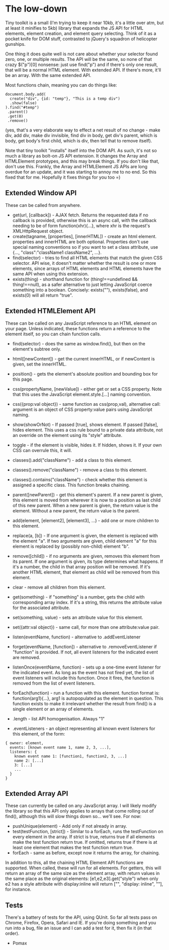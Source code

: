 The low-down
============

Tiny toolkit is a small (I'm trying to keep it near 10kb, it's a little over atm, but at least it minifies to 5kb) library that expands the JS API for HTML elements, element creation, and element query selecting. Think of it as a pocket knife for DOM stuff, contrasted to jQuery's squadron of helicopter gunships.

One thing it does quite well is not care about whether your selector found zero, one, or multiple results. The API will be the same, so none of that crazy $("p")[0] nonsense: just use find("p") and if there's only one result, that will be a normal HTML element. With extended API. If there's more, it'll be an array. With the same extended API.

Most functions chain, meaning you can do things like:

    document.body.add(
      create("div", {id: "temp"}, "This is a temp div")
      .show(false)
    ).find("#temp")
     .parent()
     .get(0)
     .remove()

(yes, that's a very elaborate way to effect a net result of no change - make div, add div, make div invisible, find div in body, get div's parent, which is body, get body's first child, which is div, then tell that to remove itself).

Note that tiny toolkit "installs" itself into the DOM API. As such, it's not so much a library as bolt-on JS API extension. It changes the Array and HTMLElement prototypes, and this may break things. If you don't like that, don't use this. Frankly, the Array and HTMLElement JS APIs are long overdue for an update, and it was starting to annoy me to no end. So this fixed that for me. Hopefully it fixes things for you too =)

Extended Window API
-------------------

These can be called from anywhere.

* get(url, [callback]) - AJAX fetch. Returns the requested data if no callback is provided, otherwise this is an async call, with the callback needing to be of form function(xhr){...}, where xhr is the request's XMLHttpRequest object.
* create(tagname, [properties], [innerHTML]) - create an html element. properties and innerHTML are both optional. Properties don't use special naming conventions so if you want to set a class attribute, use {..., "class":"className1 className2", ...}.
* find(selector) - tries to find all HTML elements that match the given CSS selector. API wise, it doesn't matter whether the result is one or more elements, since arrays of HTML elements and HTML elements have the same API when using this extension.
* exists(thing) - shorthand function for (thing!==undefined && thing!==null), as a safer alternative to just letting JavaScript coerce something into a boolean. Concisely: exists(""), exists(false), and exists(0) will all return "true".

Extended HTMLElement API
------------------------

These can be called on any JavaScript reference to an HTML element on your page. Unless indicated, these functions return a reference to the element itself, so you can chain function calls.

* find(selector) - does the same as window.find(), but then on the element's subtree only.
* html([newContent]) - get the current innerHTML, or if newContent is given, set the innerHTML.
* position() - gets the element's absolute position and bounding box for this page.
* css(propertyName, [newValue]) - either get or set a CSS property. Note that this uses the JavaScript element.style.[...] naming convention.
* css({prop:val object}) - same function as css(prop,val), alternative call: argument is an object of CSS property:value pairs using JavaScript naming.
* show(showOrNot) - If passed [true], shows element. If passed [false], hides element. This uses a css rule bound to a private data attribute, not an override on the element using its "style" attribute.
* toggle - if the element is visible, hides it. If hidden, shows it. If your own CSS can overrule this, it will.
* classes().add("className") - add a class to this element.
* classes().remove("className") - remove a class to this element.
* classes().contains("className") - check whether this element is assigned a specific class. This function breaks chaining.

* parent([newParent]) - get this element's parent. If a new parent is given, this element is moved from wherever it is now to a position as last child of this new parent. When a new parent is given, the return value is the element. Without a new parent, the return value is the parent.
* add(element, [element2], [element3], ...) - add one or more children to this element.
* replace(a, [b]) - If one argument is given, the element is replaced with the element "a". If two arguments are given, child element "a" for this element is replaced by (possibly non-child) element "b".
* remove([child]) - if no arguments are given, removes this element from its parent. If one argument is given, its type determines what happens. If it's a number, the child in that array position will be removed. If it's another HTML element, that element as child will be removed from this element.
* clear - remove all children from this element.

* get(something) - if "something" is a number, gets the child with corresponding array index. If it's a string, this returns the attribute value for the associated attribute.
* set(something, value) - sets an attribute value for this element.
* set({attr:val object}) - same call, for more than one attribute:value pair.

* listen(eventName, function) - alternative to .addEventListener
* forget(eventName, [function]) - alternative to .removeEventListener if "function" is provided. If not, all event listeners for the indicated event are removed.
* listenOnce(eventName, function) - sets up a one-time event listener for the indicated event. As long as the event has not fired yet, the list of event listeners will include this function. Once it fires, the function is removed from the list of event listeners.
* forEach(function) - run a function with this element. function format is: function(arg1){...}, arg1 is autopopulated as the element in question. This function exists to make it irrelevant whether the result from find() is a single element or an array of elements.


* .length - list API homogenisation. Always "1"
* .eventListeners - an object representing all known event listeners for this element, of the form:

```
{ owner: element,
  events: [known event name 1, name 2, 3, ...],
  listeners: {
    known event name 1: [function1, function2, 3, ...]
    name 2: [...]
    3: [...]
    ...
  }
}
```

Extended Array API
------------------

These can currently be called on any JavaScript array. I will likely modify the library so that this API only applies to arrays that come rolling out of find(), although this will slow things down so... we'll see. For now:

* pushUnique(element) - Add only if not already in array.
* test(testFunction, [strict]) - Similar to a forEach, runs the testFunction on every element in the array. If strict is true, returns true if all elements make the test function return true. If omitted, returns true if there is at least one element that makes the test function return true.
* forEach - same as before, except now it returns the array, for chaining.

In addition to this, all the chaining HTML Element API functions are supported. When called, these will run for all elements. For getters, this will return an array of the same size as the element array, with return values in the same place as the original elements: [e1,e2,e3].get("style") when only e2 has a style attribute with display:inline will return ["", "display: inline", ""], for instance.

Tests
-----

There's a battery of tests for the API, using QUnit. So far all tests pass on Chrome, Firefox, Opera, Safari and IE. If you're doing something and you run into a bug, file an issue and I can add a test for it, then fix it (in that order).

- Pomax